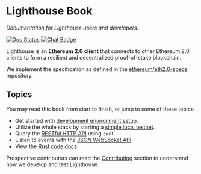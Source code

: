# Lighthouse Book

_Documentation for Lighthouse users and developers._

[![Doc Status]][Doc Link] [![Chat Badge]][Chat Link]

[Chat Badge]: https://img.shields.io/badge/chat-discord-%237289da
[Chat Link]: https://discord.gg/cyAszAh
[Doc Status]:https://img.shields.io/badge/rust--docs-master-orange
[Doc Link]: http://lighthouse-docs.sigmaprime.io/

Lighthouse is an **Ethereum 2.0 client** that connects to other Ethereum 2.0
clients to form a resilient and decentralized proof-of-stake blockchain.

We implement the specification as defined in the
[ethereum/eth2.0-specs](https://github.com/ethereum/eth2.0-specs) repository.

## Topics

You may read this book from start to finish, or jump to some of these topics:

- Get started with [development environment setup](./setup.md).
- Utilize the whole stack by starting a [simple local testnet](./simple-testnet.md).
- Query the [RESTful HTTP API](./http.md) using `curl`.
- Listen to events with the [JSON WebSocket API](./websockets.md).
- View the [Rust code docs](http://lighthouse-docs.sigmaprime.io/).


Prospective contributors can read the [Contributing](./contributing.md) section
to understand how we develop and test Lighthouse.
